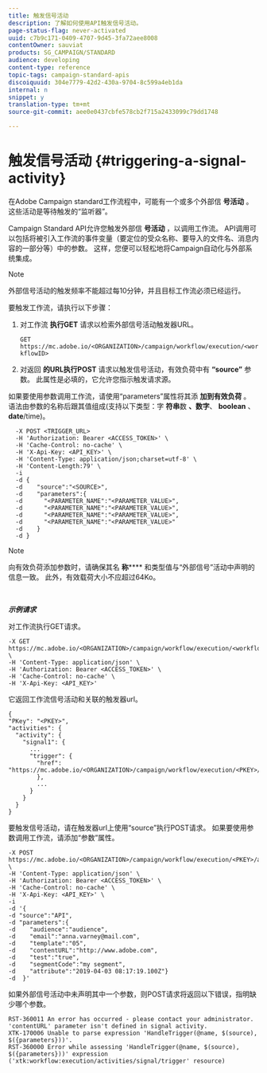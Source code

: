 ```yaml
---
title: 触发信号活动
description: 了解如何使用API触发信号活动。
page-status-flag: never-activated
uuid: c7b9c171-0409-4707-9d45-3fa72aee8008
contentOwner: sauviat
products: SG_CAMPAIGN/STANDARD
audience: developing
content-type: reference
topic-tags: campaign-standard-apis
discoiquuid: 304e7779-42d2-430a-9704-8c599a4eb1da
internal: n
snippet: y
translation-type: tm+mt
source-git-commit: aee0e0437cbfe578cb2f715a2433099c79dd1748

---
```



# 触发信号活动 {#triggering-a-signal-activity}

在Adobe Campaign standard工作流程中，可能有一个或多个外部信 **号活动** 。 这些活动是等待触发的“监听器”。

Campaign Standard API允许您触发外部信 **号活动** ，以调用工作流。 API调用可以包括将被引入工作流的事件变量（要定位的受众名称、要导入的文件名、消息内容的一部分等）中的参数。 这样，您便可以轻松地将Campaign自动化与外部系统集成。

>[!NOTE]
>
>外部信号活动的触发频率不能超过每10分钟，并且目标工作流必须已经运行。

要触发工作流，请执行以下步骤：

1. 对工作流 **执行GET** 请求以检索外部信号活动触发器URL。

   `GET https://mc.adobe.io/<ORGANIZATION>/campaign/workflow/execution/<workflowID>`

1. 对返回 **的URL执行POST** 请求以触发信号活动，有效负荷中有 **“source”** 参数。 此属性是必填的，它允许您指示触发请求源。

如果要使用参数调用工作流，请使用“parameters”属性将其添 **加到有效负荷** 。 语法由参数的名称后跟其值组成(支持以下类型：字 **符串**&#x200B;数 **、数字**、 **boolean** 、 **date**/time)。

```
  -X POST <TRIGGER_URL>
  -H 'Authorization: Bearer <ACCESS_TOKEN>' \
  -H 'Cache-Control: no-cache' \
  -H 'X-Api-Key: <API_KEY>' \
  -H 'Content-Type: application/json;charset=utf-8' \
  -H 'Content-Length:79' \
  -i
  -d {
  -d    "source":"<SOURCE>",
  -d    "parameters":{
  -d      "<PARAMETER_NAME":"<PARAMETER_VALUE>",
  -d      "<PARAMETER_NAME":"<PARAMETER_VALUE>",
  -d      "<PARAMETER_NAME":"<PARAMETER_VALUE>",  
  -d      "<PARAMETER_NAME":"<PARAMETER_VALUE>"
  -d    }
  -d }
```

>[!NOTE]
>
>向有效负荷添加参数时，请确保其名 **称****** 和类型值与“外部信号”活动中声明的信息一致。 此外，有效载荷大小不应超过64Ko。

<br/>

***示例请求***

对工作流执行GET请求。

```
-X GET https://mc.adobe.io/<ORGANIZATION>/campaign/workflow/execution/<workflowID> \
-H 'Content-Type: application/json' \
-H 'Authorization: Bearer <ACCESS_TOKEN>' \
-H 'Cache-Control: no-cache' \
-H 'X-Api-Key: <API_KEY>'
```

它返回工作流信号活动和关联的触发器url。

```
{
"PKey": "<PKEY>",
"activities": {
  "activity": {
    "signal1": {
      ...
      "trigger": {
        "href": "https://mc.adobe.io/<ORGANIZATION>/campaign/workflow/execution/<PKEY>/activities/activity/<PKEY>/trigger/"
        },
        ...
      }
    }
  }
}
```

要触发信号活动，请在触发器url上使用“source”执行POST请求。 如果要使用参数调用工作流，请添加“参数”属性。

```
-X POST https://mc.adobe.io/<ORGANIZATION>/campaign/workflow/execution/<PKEY>/activities/activity/<PKEY>/trigger \
-H 'Content-Type: application/json' \
-H 'Authorization: Bearer <ACCESS_TOKEN>' \
-H 'Cache-Control: no-cache' \
-H 'X-Api-Key: <API_KEY>' \
-i
-d '{
-d "source":"API",
-d "parameters":{
-d    "audience":"audience",
-d    "email":"anna.varney@mail.com",
-d    "template":"05",
-d    "contentURL":"http://www.adobe.com",
-d    "test":"true",
-d    "segmentCode":"my segment",
-d    "attribute":"2019-04-03 08:17:19.100Z"}
-d  }'
```

<!-- + réponse -->

如果外部信号活动中未声明其中一个参数，则POST请求将返回以下错误，指明缺少哪个参数。

```
RST-360011 An error has occurred - please contact your administrator.
'contentURL' parameter isn't defined in signal activity.
XTK-170006 Unable to parse expression 'HandleTrigger(@name, $(source), $({parameters}))'.
RST-360000 Error while assessing 'HandleTrigger(@name, $(source), $({parameters}))' expression ('xtk:workflow:execution/activities/signal/trigger' resource)
```
